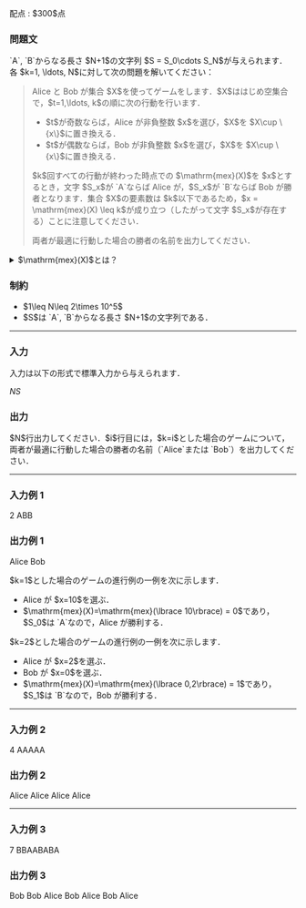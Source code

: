 
<div>

<span>

<span>

<p>
配点 : $300$点
</p>

<div>

<section>

### **問題文**

<p>
`A`, `B`からなる長さ $N+1$の文字列 $S = S_0\cdots S_N$が与えられます．
各 $k=1, \ldots, N$に対して次の問題を解いてください：
</p>

<blockquote>

<p>
Alice と Bob が集合 $X$を使ってゲームをします．$X$ははじめ空集合で，$t=1,\ldots, k$の順に次の行動を行います．
</p>

<ul>

<li>
$t$が奇数ならば，Alice が非負整数 $x$を選び，$X$を $X\cup \{x\}$に置き換える．
</li>

<li>
$t$が偶数ならば，Bob が非負整数 $x$を選び，$X$を $X\cup \{x\}$に置き換える．
</li>

</ul>

<p>
$k$回すべての行動が終わった時点での $\mathrm{mex}(X)$を $x$とするとき，文字 $S_x$が `A`ならば Alice が，$S_x$が `B`ならば Bob が勝者となります．集合 $X$の要素数は $k$以下であるため，$x = \mathrm{mex}(X) \leq k$が成り立つ（したがって文字 $S_x$が存在する）ことに注意してください．
</p>

<p>
両者が最適に行動した場合の勝者の名前を出力してください．
</p>

</blockquote>

<details>

<summary>
$\mathrm{mex}(X)$とは？
</summary>
非負整数からなる有限集合 $X$に対し，$x\notin X$を満たす最小の非負整数 $x$を $\mathrm{mex}(X)$と定義します．

</details>

</section>

</div>

<div>

<section>

### **制約**

<ul>

<li>
$1\leq N\leq 2\times 10^5$
</li>

<li>
$S$は `A`, `B`からなる長さ $N+1$の文字列である．
</li>

</ul>

</section>

</div>

---

<div>

<div>

<section>

### **入力**

<p>
入力は以下の形式で標準入力から与えられます．
</p>

<div>

$N$$S$
</div>

</section>

</div>

<div>

<section>

### **出力**

<p>
$N$行出力してください．$i$行目には，$k=i$とした場合のゲームについて，両者が最適に行動した場合の勝者の名前（`Alice`または `Bob`）を出力してください．
</p>

</section>

</div>

</div>

---

<div>

<section>

### **入力例 1**

<div>

2
ABB

</div>

</section>

</div>

<div>

<section>

### **出力例 1**

<div>

Alice
Bob

</div>

<p>
$k=1$とした場合のゲームの進行例の一例を次に示します．
</p>

<ul>

<li>
Alice が $x=10$を選ぶ．
</li>

<li>
$\mathrm{mex}(X)=\mathrm{mex}(\lbrace 10\rbrace) = 0$であり，$S_0$は `A`なので，Alice が勝利する．
</li>

</ul>

<p>
$k=2$とした場合のゲームの進行例の一例を次に示します．
</p>

<ul>

<li>
Alice が $x=2$を選ぶ．
</li>

<li>
Bob が $x=0$を選ぶ．
</li>

<li>
$\mathrm{mex}(X)=\mathrm{mex}(\lbrace 0,2\rbrace) = 1$であり，$S_1$は `B`なので，Bob が勝利する．
</li>

</ul>

</section>

</div>

---

<div>

<section>

### **入力例 2**

<div>

4
AAAAA

</div>

</section>

</div>

<div>

<section>

### **出力例 2**

<div>

Alice
Alice
Alice
Alice

</div>

</section>

</div>

---

<div>

<section>

### **入力例 3**

<div>

7
BBAABABA

</div>

</section>

</div>

<div>

<section>

### **出力例 3**

<div>

Bob
Bob
Alice
Bob
Alice
Bob
Alice

</div>

</section>

</div>

</span>

</span>

</div>
